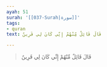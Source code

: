 ```yaml
---
ayah: 51
surah: '[[037-Surah|سورة]]'
tags:
- quran
text: قَالَ قَائِلٌ مِّنْهُمْ إِنِّي كَانَ لِي قَرِينٌ

---
```

> قَالَ قَائِلٌ مِّنْهُمْ إِنِّي كَانَ لِي قَرِينٌ
